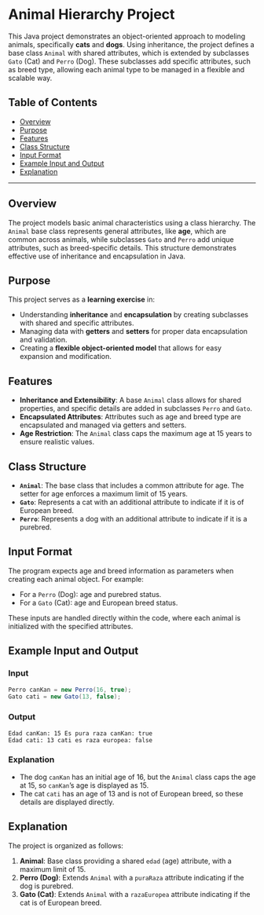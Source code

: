 # Animal Hierarchy Project

This Java project demonstrates an object-oriented approach to modeling animals, specifically **cats** and **dogs**. Using inheritance, the project defines a base class `Animal` with shared attributes, which is extended by subclasses `Gato` (Cat) and `Perro` (Dog). These subclasses add specific attributes, such as breed type, allowing each animal type to be managed in a flexible and scalable way.

## Table of Contents

- [Overview](#overview)
- [Purpose](#purpose)
- [Features](#features)
- [Class Structure](#class-structure)
- [Input Format](#input-format)
- [Example Input and Output](#example-input-and-output)
- [Explanation](#explanation)

---

## Overview

The project models basic animal characteristics using a class hierarchy. The `Animal` base class represents general attributes, like **age**, which are common across animals, while subclasses `Gato` and `Perro` add unique attributes, such as breed-specific details. This structure demonstrates effective use of inheritance and encapsulation in Java.

## Purpose

This project serves as a **learning exercise** in:
- Understanding **inheritance** and **encapsulation** by creating subclasses with shared and specific attributes.
- Managing data with **getters** and **setters** for proper data encapsulation and validation.
- Creating a **flexible object-oriented model** that allows for easy expansion and modification.

## Features

- **Inheritance and Extensibility**: A base `Animal` class allows for shared properties, and specific details are added in subclasses `Perro` and `Gato`.
- **Encapsulated Attributes**: Attributes such as age and breed type are encapsulated and managed via getters and setters.
- **Age Restriction**: The `Animal` class caps the maximum age at 15 years to ensure realistic values.

## Class Structure

- **`Animal`**: The base class that includes a common attribute for age. The setter for age enforces a maximum limit of 15 years.
- **`Gato`**: Represents a cat with an additional attribute to indicate if it is of European breed.
- **`Perro`**: Represents a dog with an additional attribute to indicate if it is a purebred.

## Input Format

The program expects age and breed information as parameters when creating each animal object. For example:
- For a `Perro` (Dog): age and purebred status.
- For a `Gato` (Cat): age and European breed status.

These inputs are handled directly within the code, where each animal is initialized with the specified attributes.

## Example Input and Output

### Input

```java
Perro canKan = new Perro(16, true);
Gato cati = new Gato(13, false);
```

### Output

```plaintext
Edad canKan: 15 Es pura raza canKan: true
Edad cati: 13 cati es raza europea: false
```

### Explanation

- The dog `canKan` has an initial age of 16, but the `Animal` class caps the age at 15, so `canKan`’s age is displayed as 15.
- The cat `cati` has an age of 13 and is not of European breed, so these details are displayed directly.

## Explanation

The project is organized as follows:
1. **Animal**: Base class providing a shared `edad` (age) attribute, with a maximum limit of 15.
2. **Perro (Dog)**: Extends `Animal` with a `puraRaza` attribute indicating if the dog is purebred.
3. **Gato (Cat)**: Extends `Animal` with a `razaEuropea` attribute indicating if the cat is of European breed.
